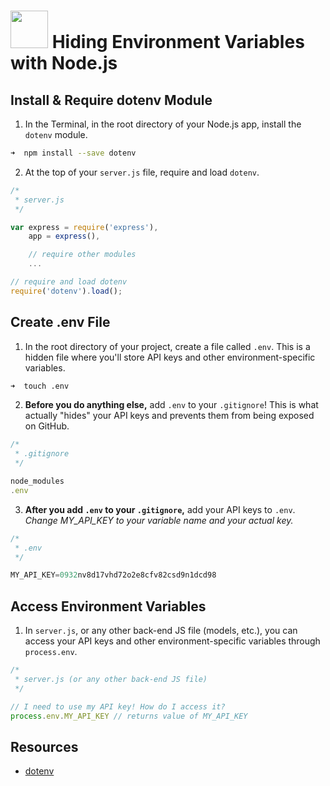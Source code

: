 # <img src="https://cloud.githubusercontent.com/assets/7833470/10899314/63829980-8188-11e5-8cdd-4ded5bcb6e36.png" height="60"> Hiding Environment Variables with Node.js

## Install & Require dotenv Module

1. In the Terminal, in the root directory of your Node.js app, install the `dotenv` module.

  ```zsh
  ➜  npm install --save dotenv
  ```

2. At the top of your `server.js` file, require and load `dotenv`.

  ```js
  /*
   * server.js
   */

  var express = require('express'),
      app = express(),

      // require other modules
      ...

  // require and load dotenv
  require('dotenv').load();
  ```

## Create .env File

1. In the root directory of your project, create a file called `.env`. This is a hidden file where you'll store API keys and other environment-specific variables.

  ```zsh
  ➜  touch .env
  ```

2. **Before you do anything else,** add `.env` to your `.gitignore`! This is what actually "hides" your API keys and prevents them from being exposed on GitHub.

  ```js
  /*
   * .gitignore
   */

  node_modules
  .env
  ```

3. **After you add `.env` to your `.gitignore`,** add your API keys to `.env`. *Change MY_API_KEY to your variable name and your actual key.*

  ```js
  /*
   * .env
   */

  MY_API_KEY=0932nv8d17vhd72o2e8cfv82csd9n1dcd98
  ```

## Access Environment Variables

1. In `server.js`, or any other back-end JS file (models, etc.), you can access your API keys and other environment-specific variables through `process.env`.

  ```js
  /*
   * server.js (or any other back-end JS file)
   */

  // I need to use my API key! How do I access it?
  process.env.MY_API_KEY // returns value of MY_API_KEY
  ```

## Resources

* <a href="https://github.com/motdotla/dotenv" target="_blank">dotenv</a>
